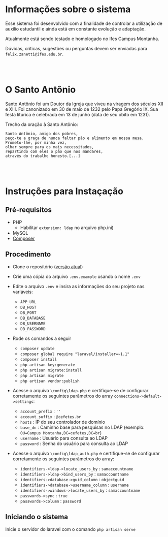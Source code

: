# Informações sobre o sistema

Esse sistema foi desenvolvido com a finalidade de controlar a utilização de auxílio estudantil e ainda está em constante evolução e adaptação.

Atualmente está sendo testado e homologado no Ifes Campus Montanha.

Dúvidas, críticas, sugestões ou perguntas devem ser enviadas para `felix.zanetti@ifes.edu.br`.

<br><br>

# O Santo Antônio

Santo Antônio foi um Doutor da Igreja que viveu na viragem dos séculos XII e XIII. Foi canonizado em 30 de maio de 1232 pelo Papa Gregório IX. Sua festa liturica é celebrada em 13 de junho (data de seu óbito em 1231).

Trecho da oração à Santo Antônio:

    Santo Antônio, amigo dos pobres,
    peço-te a graça de nunca faltar pão e alimento em nossa mesa.
    Prometo-lhe, por minha vez,
    olhar sempre para os mais necessitados,
    repartindo com eles o pão que nos mandares,
    através do trabalho honesto.[...]


<br><br>
# Instruções para Instaçação

## Pré-requisitos

- PHP
    - Habilitar `extension: ldap` no arquivo php.ini)
- MySQL
- [Composer](https://getcomposer.org/download/)


## Procedimento

- Clone o repositório ([versão atual](https://github.com/feluzan/SantoAntonio))
- Crie uma cópia do arquivo `.env.example` usando o nome `.env`
- Edite o arquivo `.env` e insira as informações do seu projeto nas variáveis:
    - `APP_URL`
    - `DB_HOST`
    - `DB_PORT`
    - `DB_DATABASE`
    - `DB_USERNAME`
    - `DB_PASSWORD`

- Rode os comandos a seguir
    - `composer update`
    - `composer global require "laravel/installer=~1.1"`
    - `composer install`
    - `php artisan key:generate`
    - `php artisan migrate:install`
    - `php artisan migrate`
    - `php artisan vendor:publish`

- Acesse o arquivo `\config\ldap.php` e certifique-se de configurar corretamente os seguintes parâmetros do array `connections->default->settings`:
    - `account_prefix` : `''`
    - `account_suffix` : `@cefetes.br`
    - `hosts` : IP do seu controlador de domínio
    - `base_dn` : Caminho base para pesquisas no LDAP (exemplo: `OU=Campus Montanha,DC=cefetes,DC=br`)
    - `username` : Usuário para consulta ao LDAP
    - `password` : Senha do usuário para consulta ao LDAP

- Acesse o arquivo `\config\ldap_auth.php` e certifique-se de configurar corretamente os seguintes parâmetros do array:
    - `identifiers->ldap->locate_users_by` : `samaccountname`
    - `identifiers->ldap->bind_users_by` : `samaccountname`
    - `identifiers->database->guid_column` : `objectguid`
    - `identifiers->database->username_column` : `username`
    - `identifiers->windows->locate_users_by` : `samaccountname`
    - `passwords->sync` : `true`
    - `passwords->column` : `password`



## Iniciando o sistema

Inicie o servidor do laravel com o comando `php artisan serve`

<br>
<br>




